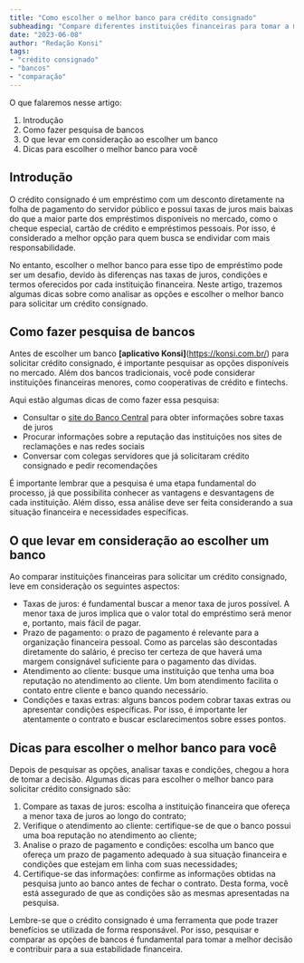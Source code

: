 ```yaml
---
title: "Como escolher o melhor banco para crédito consignado"
subheading: "Compare diferentes instituições financeiras para tomar a melhor decisão na contratação deste tipo de empréstimo"
date: "2023-06-08"
author: "Redação Konsi"
tags:
- "crédito consignado"
- "bancos"
- "comparação"
---
```


O que falaremos nesse artigo:

1. Introdução
2. Como fazer pesquisa de bancos
3. O que levar em consideração ao escolher um banco
4. Dicas para escolher o melhor banco para você

## Introdução

O crédito consignado é um empréstimo com um desconto diretamente na folha de pagamento do servidor público e possui taxas de juros mais baixas do que a maior parte dos empréstimos disponíveis no mercado, como o cheque especial, cartão de crédito e empréstimos pessoais. Por isso, é considerado a melhor opção para quem busca se endividar com mais responsabilidade.

No entanto, escolher o melhor banco para esse tipo de empréstimo pode ser um desafio, devido às diferenças nas taxas de juros, condições e termos oferecidos por cada instituição financeira. Neste artigo, trazemos algumas dicas sobre como analisar as opções e escolher o melhor banco para solicitar um crédito consignado.

## Como fazer pesquisa de bancos

Antes de escolher um banco **[aplicativo Konsi]**(https://konsi.com.br/) para solicitar crédito consignado, é importante pesquisar as opções disponíveis no mercado. Além dos bancos tradicionais, você pode considerar instituições financeiras menores, como cooperativas de crédito e fintechs. 

Aqui estão algumas dicas de como fazer essa pesquisa:

- Consultar o [site do Banco Central](https://www.bcb.gov.br/) para obter informações sobre taxas de juros
- Procurar informações sobre a reputação das instituições nos sites de reclamações e nas redes sociais
- Conversar com colegas servidores que já solicitaram crédito consignado e pedir recomendações

É importante lembrar que a pesquisa é uma etapa fundamental do processo, já que possibilita conhecer as vantagens e desvantagens de cada instituição. Além disso, essa análise deve ser feita considerando a sua situação financeira e necessidades específicas.

## O que levar em consideração ao escolher um banco

Ao comparar instituições financeiras para solicitar um crédito consignado, leve em consideração os seguintes aspectos:

- Taxas de juros: é fundamental buscar a menor taxa de juros possível. A menor taxa de juros implica que o valor total do empréstimo será menor e, portanto, mais fácil de pagar.
- Prazo de pagamento: o prazo de pagamento é relevante para a organização financeira pessoal. Como as parcelas são descontadas diretamente do salário, é preciso ter certeza de que haverá uma margem consignável suficiente para o pagamento das dívidas.
- Atendimento ao cliente: busque uma instituição que tenha uma boa reputação no atendimento ao cliente. Um bom atendimento facilita o contato entre cliente e banco quando necessário.
- Condições e taxas extras: alguns bancos podem cobrar taxas extras ou apresentar condições específicas. Por isso, é importante ler atentamente o contrato e buscar esclarecimentos sobre esses pontos.

## Dicas para escolher o melhor banco para você

Depois de pesquisar as opções, analisar taxas e condições, chegou a hora de tomar a decisão. Algumas dicas para escolher o melhor banco para solicitar crédito consignado são:

1. Compare as taxas de juros: escolha a instituição financeira que ofereça a menor taxa de juros ao longo do contrato;
2. Verifique o atendimento ao cliente: certifique-se de que o banco possui uma boa reputação no atendimento ao cliente;
3. Analise o prazo de pagamento e condições: escolha um banco que ofereça um prazo de pagamento adequado à sua situação financeira e condições que estejam em linha com suas necessidades;
4. Certifique-se das informações: confirme as informações obtidas na pesquisa junto ao banco antes de fechar o contrato. Desta forma, você está assegurado de que as condições são as mesmas apresentadas na pesquisa.

Lembre-se que o crédito consignado é uma ferramenta que pode trazer benefícios se utilizada de forma responsável. Por isso, pesquisar e comparar as opções de bancos é fundamental para tomar a melhor decisão e contribuir para a sua estabilidade financeira.

